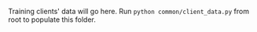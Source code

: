 Training clients' data will go here. Run 
`python common/client_data.py` from root to populate
this folder.